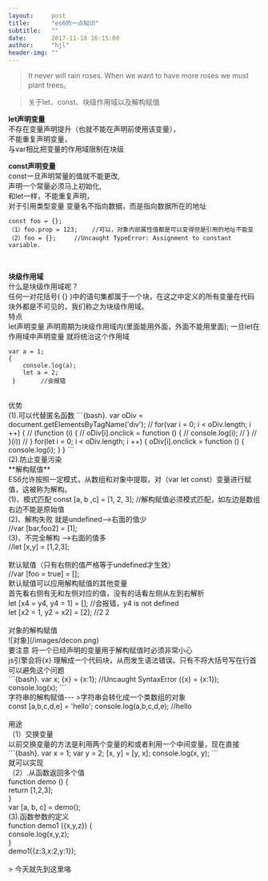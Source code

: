 ```yaml
---
layout:     post
title:      "es6的一点知识"
subtitle:   ""
date:       2017-11-18 16:15:00
author:     "hjl"
header-img: ""
---
```



> It never will rain roses. When we want to have more roses we must plant trees。

> 关于let、const、块级作用域以及解构赋值  


**let声明变量** 
<br />
不存在变量声明提升（也就不能在声明前使用该变量），<br />
不能重复声明变量，<br />
与var相比把变量的作用域限制在块级<br />

**const声明变量**<br />
const一旦声明常量的值就不能更改,<br />
声明一个常量必须马上初始化,<br />
和let一样，不能重复声明，<br />
对于引用类型变量 变量名不指向数据，而是指向数据所在的地址<br /> 
```{bash}.
const foo = {}; 
（1）foo.prop = 123;    //可以，对象内部属性值都是可以变得但是引用的地址不能变
（2）foo = {};     //Uncaught TypeError: Assignment to constant variable.
```
<br />

**块级作用域** 
<br />
什么是块级作用域呢？
<br />
任何一对花括号( {} )中的语句集都属于一个块，在这之中定义的所有变量在代码块外都是不可见的，我们称之为块级作用域。
<br />
特点 
<br />
let声明变量 声明周期为块级作用域内(里面能用外面，外面不能用里面);
一旦let在作用域中声明变量 就将统治这个作用域
```{bash}.
var a = 1;
{
    console.log(a);
    let a = 2;
 }       //会报错
```
<br />
优势
<br />
(1).可以代替匿名函数
```{bash}.
    var oDiv = document.getElementsByTagName('div');
    // for(var i = 0; i < oDiv.length; i ++) {
    //     (function (i) {
    //         oDiv[i].onclick = function () {
    //             console.log(i);
    //         }
    //     }(i))
    // }
    for(let i = 0; i < oDiv.length; i ++) {
            oDiv[i].onclick = function () {
                console.log(i);
            }
    }     
```
<br />
(2).防止变量污染
<br />
**解构赋值**
<br />
 ES6允许按照一定模式，从数组和对象中提取，对（var let const）变量进行赋值，这被称为解构。<br />
 (1)、模式匹配  const [a, b ,c] = [1, 2, 3];   //解构赋值必须模式匹配，如左边是数组右边不能是原始值<br />
 (2)、解构失败   就是undefined-->右面的值少<br />    //var [bar,foo2] = [1];<br />
 (3)、不完全解构   -->右面的值多<br />    //let [x,y] = [1,2,3];<br />
 <br />
 默认赋值（只有右侧的值严格等于undefined才生效）    
 <br />
 //var [foo = true] = [];
 <br />
 默认赋值可以应用解构赋值的其他变量<br />
 首先看右侧有无和左侧对应的值，没有的话看左侧从左到右解析<br />
  let [x4 = y4, y4 = 1] = [];   //会报错，y4 is not defined<br />
  let [x2 = 1, y2 = x2] = [2];   //2 2<br />
  <br />
 对象的解构赋值
 <br />
![对象](/images/decon.png)
<br />
要注意 将一个已经声明的变量用于解构赋值时必须非常小心<br />
        js引擎会将{x} 理解成一个代码块，从而发生语法错误。只有不将大括号写在行首可以避免这个问题<br />
        ```{bash}.
        var x;
        {x} = {x:1};       //Uncaught SyntaxError     
        ({x} = {x:1});
        console.log(x);
        ```
         
<br />
 字符串的解构赋值--- >字符串会转化成一个类数组的对象<br />
 const [a,b,c,d,e] = 'hello';  console.log(a,b,c,d,e);  //hello<br />
<br />
用途
<br />
（1）交换变量<br />
以前交换变量的方法是利用两个变量的和或者利用一个中间变量，现在直接<br />
         ```{bash}.
        var x = 1;
        var y = 2;
        [x, y] = [y, x];       
        console.log(x, y);
        ```
        <br />
就可以实现<br />
（2）.从函数返回多个值<br />
        function demo () {<br />
            return [1,2,3];<br />
        }        <br />
        var [a, b, c] = demo();<br />
(3).函数参数的定义<br />
        function demo1 ({x,y,z}) {<br />
            console.log(x,y,z);<br />
        }        <br />
        demo1({z:3,x:2,y:1});<br />

<br />
> 今天就先到这里咯
